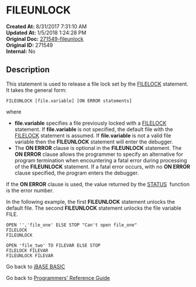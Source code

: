 # FILEUNLOCK

**Created At:** 8/31/2017 7:31:10 AM  
**Updated At:** 1/5/2018 1:24:28 PM  
**Original Doc:** [271549-fileunlock](https://docs.jbase.com/36868-jbase-basic/271549-fileunlock)  
**Original ID:** 271549  
**Internal:** No  

## Description

This statement is used to release a file lock set by the [FILELOCK](./../filelock) statement. It takes the general form:

```
FILEUNLOCK [file.variable] [ON ERROR statements]
```

where

- **file.variable** specifies a file previously locked with a [FILELOCK](./../filelock) statement. If **file.variable** is not specified, the default file with the [FILELOCK](./../filelock) statement is assumed. If **file.variable** is not a valid file variable then the **FILEUNLOCK** statement will enter the debugger.
- The **ON ERROR** clause is optional in the **FILEUNLOCK** statement. The **ON ERROR** clause allows the programmer to specify an alternative for program termination when encountering a fatal error during processing of the **FILEUNLOCK** statement. If a fatal error occurs, with no **ON ERROR** clause specified, the program enters the debugger.

If the **ON ERROR** clause is used, the value returned by the [STATUS](./../status-function)  function is the error number.

In the following example, the first **FILEUNLOCK** statement unlocks the default file. The second **FILEUNLOCK** statement unlocks the file variable FILE.

```
OPEN '','file_one' ELSE STOP "Can't open file_one"
FILELOCK
FILEUNLOCK

OPEN 'file_two' TO FILEVAR ELSE STOP
FILELOCK FILEVAR
FILEUNLOCK FILEVAR
```

Go back to [jBASE BASIC](./../README.md)

Go back to [Programmers' Reference Guide](./../../reference-guides/jbc/README.md)

  
<PageFooter />
